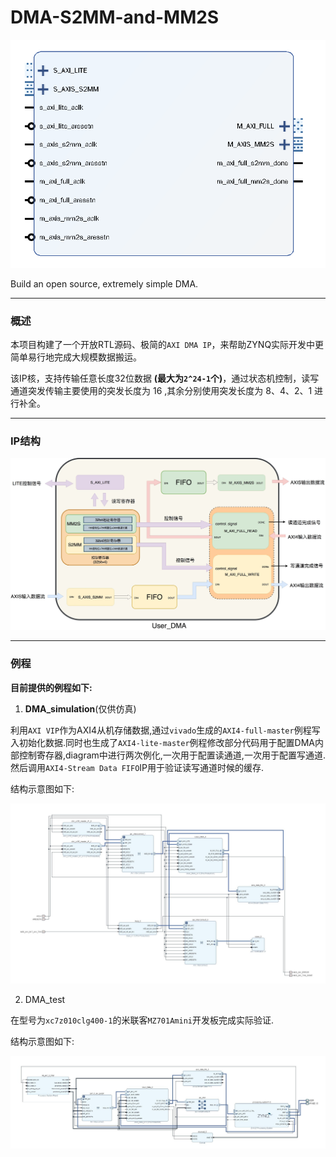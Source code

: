 # DMA-S2MM-and-MM2S

![ip](./Picture/ip.png)

Build an open source, extremely simple DMA.

***
### 概述
本项目构建了一个开放RTL源码、极简的`AXI DMA IP`，来帮助ZYNQ实际开发中更简单易行地完成大规模数据搬运。

该IP核，支持传输任意长度32位数据 **(最大为`2^24-1`个)**，通过状态机控制，读写通道突发传输主要使用的突发长度为 16 ,其余分别使用突发长度为 8、4、2、1 进行补全。
***
### IP结构

![ip结构](./Picture/架构设计.jpg)

***
### 例程
**目前提供的例程如下:**

1. **DMA_simulation**(仅供仿真)

利用`AXI VIP`作为AXI4从机存储数据,通过`vivado`生成的`AXI4-full-master`例程写入初始化数据.同时也生成了`AXI4-lite-master`例程修改部分代码用于配置DMA内部控制寄存器,diagram中进行两次例化,一次用于配置读通道,一次用于配置写通道.然后调用`AXI4-Stream Data FIFO`IP用于验证读写通道时候的缓存.

结构示意图如下:

![simulation结构](./Picture/simulation.jpg)

2. DMA_test

在型号为`xc7z010clg400-1`的米联客`MZ701Amini`开发板完成实际验证.

结构示意图如下:

![simulation结构](./Picture/test.jpg)
